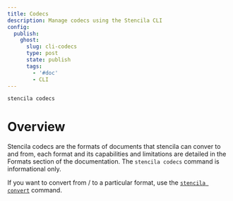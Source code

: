 ```yaml
---
title: Codecs
description: Manage codecs using the Stencila CLI
config:
  publish:
    ghost:
      slug: cli-codecs
      type: post
      state: publish
      tags:
        - '#doc'
        - CLI
---
```


```sh
stencila codecs
```

# Overview

Stencila codecs are the formats of documents that stencila can conver to and from, each format and its capabilities and limitations are detailed in the Formats section of the documentation. The `stencila codecs` command is informational only.

If you want to convert from / to a particular format, use the [`stencila convert`](docs/cli-convert) command.
